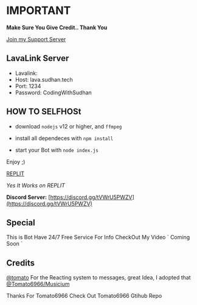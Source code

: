 # **IMPORTANT**

**Make Sure You Give Credit.. Thank You**

[Join my Support Server](https://discord.gg/tVWrU5PWZV)

## LavaLink Server

- Lavalink:
- Host: lava.sudhan.tech
- Port: 1234
- Password: CodingWithSudhan

## HOW TO SELFHOSt

- download `nodejs` v12 or higher, and `ffmpeg`

- install all dependeces with `npm install`

- start your Bot with `node index.js`

Enjoy ;)

[REPLIT](https://tii.ai/H5zW6)

*Yes It Works on REPLIT*

**Discord Server:**
[https://discord.gg/tVWrU5PWZV](https://discord.gg/tVWrU5PWZV)

## Special 
This is Bot Have 24/7 Free Service
For Info CheckOut My Video
\` Coming Soon \`

## Credits

[@tomato](https://github.com/Tomato6966/) For the Reacting system to messages, great Idea, I adopted that [@Tomato6966/Musicium](https://github.com/Tomato6966/Musicium)

Thanks For Tomato6966
Check Out Tomato6966 Gtihub Repo
